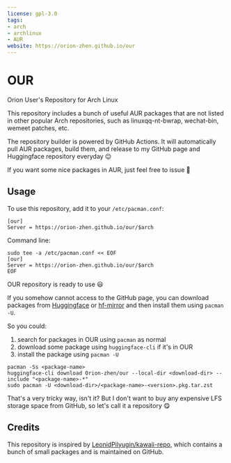 ```yaml
---
license: gpl-3.0
tags:
- arch
- archlinux
- AUR
website: https://orion-zhen.github.io/our
---
```


# OUR

Orion User's Repository for Arch Linux

This repository includes a bunch of useful AUR packages that are not listed in other popular Arch repositories, such as linuxqq-nt-bwrap, wechat-bin, wemeet patches, etc.

The repository builder is powered by GitHub Actions. It will automatically pull AUR packages, build them, and release to my GitHub page and Huggingface repository everyday 😉

If you want some nice packages in AUR, just feel free to issue 🤗

## Usage

To use this repository, add it to your `/etc/pacman.conf`:

```text
[our]
Server = https://orion-zhen.github.io/our/$arch
```

Command line:

```shell
sudo tee -a /etc/pacman.conf << EOF
[our]
Server = https://orion-zhen.github.io/our/$arch
EOF
```

OUR repository is ready to use 😃

If you somehow cannot access to the GitHub page, you can download packages from [Huggingface](https://huggingface.co/Orion-zhen/our) or [hf-mirror](https://hf-mirror.com/Orion-zhen/our) and then install them using `pacman -U`.

So you could:

1. search for packages in OUR using `pacman` as normal
2. download some package using `huggingface-cli` if it's in OUR
3. install the package using `pacman -U`

```shell
pacman -Ss <package-name>
huggingface-cli download Orion-zhen/our --local-dir <download-dir> --include "<package-name>-*"
sudo pacman -U <download-dir>/<package-name>-<version>.pkg.tar.zst
```

That's a very tricky way, isn't it? But I don't want to buy any expensive LFS storage space from GitHub, so let's call it a repository 😋

## Credits

This repository is inspired by [LeonidPilyugin/kawaii-repo](https://github.com/LeonidPilyugin/kawaii-repo), which contains a bunch of small packages and is maintained on GitHub.
